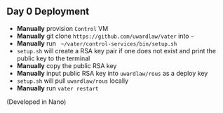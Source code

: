 
## Day 0 Deployment
- **Manually** provision `Control` VM
- **Manually** git clone `https://github.com/uwardlaw/vater` into `~`
- **Manually** run ` ~/vater/control-services/bin/setup.sh`
- `setup.sh` will create a RSA key pair if one does not exist and print the public key to the terminal
- **Manually** copy the public RSA key
- **Manually** input public RSA key into `uwardlaw/rous` as a deploy key 
- `setup.sh` will pull `uwardlaw/rous` locally
- **Manually** run `vater restart`

(Developed in Nano)
